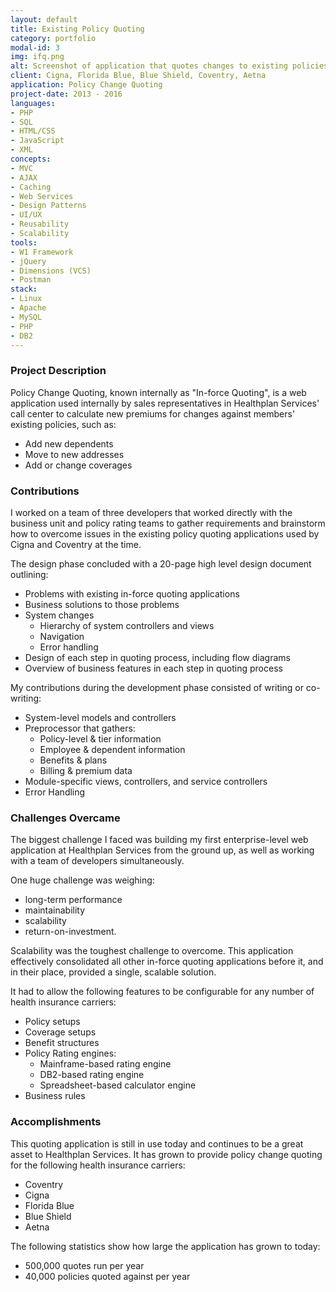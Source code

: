 ```yaml
---
layout: default
title: Existing Policy Quoting
category: portfolio
modal-id: 3
img: ifq.png
alt: Screenshot of application that quotes changes to existing policies
client: Cigna, Florida Blue, Blue Shield, Coventry, Aetna
application: Policy Change Quoting
project-date: 2013 - 2016
languages:
- PHP
- SQL
- HTML/CSS
- JavaScript
- XML
concepts:
- MVC
- AJAX
- Caching
- Web Services
- Design Patterns
- UI/UX
- Reusability
- Scalability
tools:
- W1 Framework
- jQuery
- Dimensions (VCS)
- Postman
stack:
- Linux
- Apache
- MySQL
- PHP
- DB2
---
```


### Project Description

Policy Change Quoting, known internally as "In-force Quoting", is a web application used internally by sales representatives in Healthplan Services' call center to calculate new premiums for changes against members' existing policies, such as:

- Add new dependents
- Move to new addresses
- Add or change coverages 

### Contributions

I worked on a team of three developers that worked directly with the business unit and policy rating teams to gather requirements and brainstorm how to overcome issues in the existing policy quoting applications used by Cigna and Coventry at the time.

The design phase concluded with a 20-page high level design document outlining:

- Problems with existing in-force quoting applications
- Business solutions to those problems
- System changes
  - Hierarchy of system controllers and views
  - Navigation
  - Error handling
- Design of each step in quoting process, including flow diagrams
- Overview of business features in each step in quoting process

My contributions during the development phase consisted of writing or co-writing:

- System-level models and controllers
- Preprocessor that gathers:
  - Policy-level & tier information
  - Employee & dependent information
  - Benefits & plans
  - Billing & premium data
- Module-specific views, controllers, and service controllers
- Error Handling

### Challenges Overcame

The biggest challenge I faced was building my first enterprise-level web application at Healthplan Services from the ground up, as well as working with a team of developers simultaneously.

One huge challenge was weighing:

- long-term performance
- maintainability
- scalability
- return-on-investment.

Scalability was the toughest challenge to overcome. This application effectively consolidated all other in-force quoting applications before it, and in their place, provided a single, scalable solution. 

It had to allow the following features to be configurable for any number of health insurance carriers:

- Policy setups
- Coverage setups
- Benefit structures
- Policy Rating engines:
    + Mainframe-based rating engine
    + DB2-based rating engine
    + Spreadsheet-based calculator engine
- Business rules

### Accomplishments

This quoting application is still in use today and continues to be a great asset to Healthplan Services. It has grown to provide policy change quoting for the following health insurance carriers:

- Coventry
- Cigna
- Florida Blue
- Blue Shield
- Aetna

The following statistics show how large the application has grown to today:

- 500,000 quotes run per year 
- 40,000 policies quoted against per year

